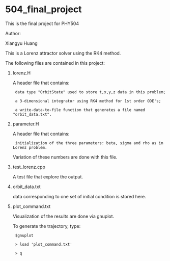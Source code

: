 # 504_final_project

This is the final project for PHY504

Author: 

Xiangyu Huang

This is a Lorenz attractor solver using the RK4 method.

The following files are contained in this project:

1. lorenz.H

    A header file that contains:
    
        data type "OrbitState" used to store t,x,y,z data in this problem;

        a 3-dimensional integrator using RK4 method for 1st order ODE's;

        a write-data-to-file function that generates a file named "orbit_data.txt".

2. parameter.H

    A header file that contains:

        initialization of the three parameters: beta, sigma and rho as in Lorenz problem.

    Variation of these numbers are done with this file.

3. test_lorenz.cpp

    A test file that explore the output. 

4. orbit_data.txt

    data corresponding to one set of initial condition is stored here.

5. plot_command.txt

    Visualization of the results are done via gnuplot. 

    To generate the trajectory, type:

        $gnuplot

        > load 'plot_command.txt'

        > q




